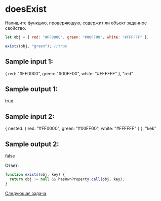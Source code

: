 # doesExist

Напишите функцию, проверяющую, содержит ли объект заданное свойство.

```jsx
let obj = { red: "#FF0000", green: "#00FF00", white: "#FFFFFF" };

exists(obj, "green"); //true
```

## Sample input 1:

{ red: "#FF0000", green: "#00FF00", white: "#FFFFFF" }, "red"

## Sample output 1:

true

## Sample input 2:

{ nested: { red: "#FF0000", green: "#00FF00", white: "#FFFFFF" } },
"kek"

## Sample output 2:

false

Ответ:

```jsx
function exists(obj, key) {
  return obj != null && hasOwnProperty.call(obj, key);
}
```

[Cледующая задача](../q-5/)
